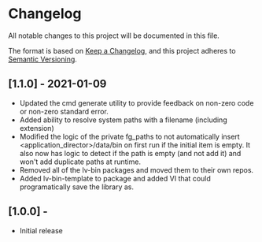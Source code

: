# Changelog

All notable changes to this project will be documented in this file.

The format is based on [Keep a Changelog](https://keepachangelog.com/en/1.0.0/),
and this project adheres to [Semantic Versioning](https://semver.org/spec/v2.0.0.html).

## [1.1.0] - 2021-01-09

- Updated the cmd generate utility to provide feedback on non-zero code or non-zero standard error.
- Added ability to resolve system paths with a filename (including extension)
- Modified the logic of the private fg_paths to not automatically insert <application_director>/data/bin on first run if the initial item is empty. It also now has logic to detect if the path is empty (and not add it) and won't add duplicate paths at runtime.
- Removed all of the lv-bin packages and moved them to their own repos.
- Added lv-bin-template to package and added VI that could programatically save the library as.

## [1.0.0] - 

- Initial release
